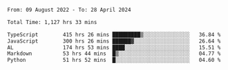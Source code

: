 
<!--START_SECTION:waka-->

```txt
From: 09 August 2022 - To: 28 April 2024

Total Time: 1,127 hrs 33 mins

TypeScript        415 hrs 26 mins █████████▒░░░░░░░░░░░░░░░   36.84 %
JavaScript        300 hrs 26 mins ██████▓░░░░░░░░░░░░░░░░░░   26.64 %
AL                174 hrs 53 mins ████░░░░░░░░░░░░░░░░░░░░░   15.51 %
Markdown          53 hrs 44 mins  █▒░░░░░░░░░░░░░░░░░░░░░░░   04.77 %
Python            51 hrs 52 mins  █░░░░░░░░░░░░░░░░░░░░░░░░   04.60 %
```

<!--END_SECTION:waka-->











